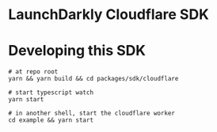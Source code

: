 # LaunchDarkly Cloudflare SDK

# Developing this SDK

```shell
# at repo root
yarn && yarn build && cd packages/sdk/cloudflare

# start typescript watch
yarn start

# in another shell, start the cloudflare worker
cd example && yarn start
```

